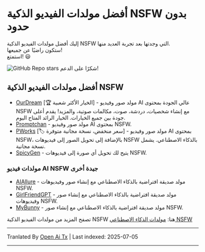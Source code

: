 # أفضل مولدات الفيديو الذكية NSFW بدون حدود

إليك أفضل مولدات الفيديو الذكية NSFW التي وجدتها بعد تجربة العديد منها. \
ستكون راضيًا عن جميعها!\
استمتع! 😃

![GitHub Repo stars](https://img.shields.io/github/stars/nsfw-ai-video-generator/nsfw-ai-video-generator-no-limit?style=social)
شكرًا على الدعم!

## أفضل مولدات الفيديو الذكية NSFW

* [OurDream](https://ourdream.ai/create/?ref=nsfwgenxyz) [🏆 الخيار الأكثر شعبية] - مولد صور وفيديو AI عالي الجودة بمحتوى NSFW مع إنشاء شخصيات، دردشة، صوت، مكالمات صوتية، والمزيد! يقدم أعلى جودة بين جميع الخيارات. الخيار الرائد المتاح اليوم.
* [Promptchan](https://nsfwgen.xyz/promptchan) - مولد صور وفيديو AI بمحتوى NSFW.
* [PWorks](https://nsfwgen.xyz/pornworks) [🏷️ سعر منخفض، نسخة مجانية متوفرة] - مولد صور وفيديو AI بمحتوى NSFW، بالإضافة إلى تحويل الصور إلى فيديوهات NSFW بالذكاء الاصطناعي. يشمل نسخة مجانية.
* [SpicyGen](https://nsfwgen.xyz/spicygen) - يتيح لك تحويل أي صورة إلى فيديوهات NSFW.

### مولدات فيديو AI NSFW جيدة أخرى
* [AIAllure](https://nsfwgen.xyz/aiallure) - مولد صديقة افتراضية بالذكاء الاصطناعي مع إنشاء صور وفيديوهات NSFW.
* [GirlFriendGPT](https://nsfwgen.xyz/girlfriendgpt) - مولد صديقة افتراضية بالذكاء الاصطناعي مع إنشاء صور وفيديوهات NSFW.
* [MyBunny](https://nsfwgen.xyz/mybunny) - مولد صديقة افتراضية بالذكاء الاصطناعي مع إنشاء صور NSFW.

تصفح المزيد من مولدات الفيديو الذكية NSFW هنا: [مولدات الذكاء الاصطناعي NSFW](https://linktr.ee/nsfwaigenerators)

---

Tranlated By [Open Ai Tx](https://github.com/OpenAiTx/OpenAiTx) | Last indexed: 2025-07-05

---